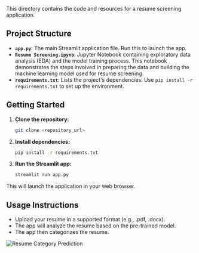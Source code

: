 This directory contains the code and resources for a resume screening application.  

## Project Structure

* **`app.py`**: The main Streamlit application file.  Run this to launch the  app.
* **`Resume Screening.ipynb`**: Jupyter Notebook containing exploratory data analysis (EDA) and the model training process. This notebook demonstrates the steps involved in preparing the data and building the machine learning model used for resume screening.
* **`requirements.txt`**:  Lists the project's dependencies. Use `pip install -r requirements.txt` to set up the environment.


## Getting Started

1. **Clone the repository:**
   ```bash
   git clone <repository_url>
   ```

2. **Install dependencies:**
   ```bash
   pip install -r requirements.txt
   ```

3. **Run the Streamlit app:**
   ```bash
   streamlit run app.py
   ```

This will launch the application in your web browser.


## Usage Instructions 

*   Upload your resume in a supported format (e.g., .pdf, .docx).
*   The app will analyze the resume based on the pre-trained model.
*   The app then categorizes the resume.

![Resume Category Prediction](https://github.com/user-attachments/assets/e7317b99-0fce-498b-8770-f2886c432dd2)
